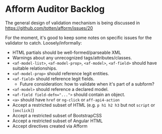 # Afform Auditor Backlog

The general design of validation mechanism is being discussed in https://github.com/totten/afform/issues/20

For the moment, it's good to keep some notes on specific issues for the
validator to catch. Loosely/informally:

* HTML partials should be well-formed/parseable XML
* Warnings about any unrecognized tags/attributes/classes.
* `<af-model-list>`, `<af-model-prop>`, `<af-model>`, `<af-field>` should have suitable relationships.
* `<af-model-prop>` should reference legit entities.
* `<af-field>` should reference legit fields.
    * Future consideration: how to validate when it's part of a subform?
* `<af-model>` should reference a declared model.
* `<af-field field-defn="...">` should contain an object.
* `<a>` should have `href` or `ng-click` or `aff-api4-action`
* Accept a restricted subset of HTML (e.g. `p h1 h2 h3` but not `script` or `[onclick]`)
* Accept a restricted subset of BootstrapCSS
* Accept a restricted subset of Angular HTML
* Accept directives created via Afform
